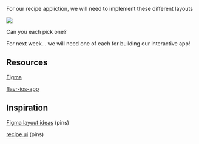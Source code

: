 For our recipe appliction, we will need to implement these different layouts

![](https://clients.widged.com/hackyourfuture/assets/recipe-ui/recipe-pieces.png)

Can you each pick one? 

For next week... we will need one of each for building our interactive app!



## Resources

[Figma](https://freebiesui.com/?s=food)

[flavr-ios-app](https://freebiesui.com/sketch-freebies/sketch-app-designs/flavr-ios-app-ui-kit/)

## Inspiration

[Figma layout ideas](https://in.pinterest.com/aditirajwar/figma-layout-ideas/) (pins)

[recipe ui](https://in.pinterest.com/search/pins/?q=recipe%20ui) (pins)

